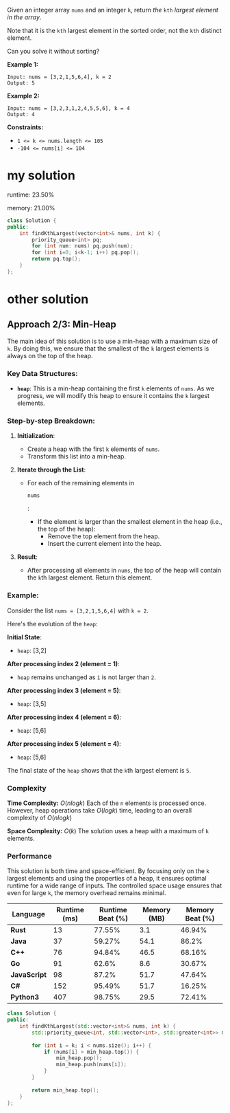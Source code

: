 Given an integer array `nums` and an integer `k`, return *the* `kth` *largest element in the array*.

Note that it is the `kth` largest element in the sorted order, not the `kth` distinct element.

Can you solve it without sorting?

 

**Example 1:**

```
Input: nums = [3,2,1,5,6,4], k = 2
Output: 5
```

**Example 2:**

```
Input: nums = [3,2,3,1,2,4,5,5,6], k = 4
Output: 4
```

 

**Constraints:**

- `1 <= k <= nums.length <= 105`
- `-104 <= nums[i] <= 104`

# my solution

runtime: 23.50%

memory: 21.00%

```C++
class Solution {
public:
    int findKthLargest(vector<int>& nums, int k) {
        priority_queue<int> pq;
        for (int num: nums) pq.push(num);
        for (int i=0; i<k-1; i++) pq.pop();
        return pq.top();
    }
};
```

# other solution

## Approach 2/3: Min-Heap

The main idea of this solution is to use a min-heap with a maximum size of `k`. By doing this, we ensure that the smallest of the `k` largest elements is always on the top of the heap.

### Key Data Structures:

- **`heap`**:
  This is a min-heap containing the first `k` elements of `nums`. As we progress, we will modify this heap to ensure it contains the `k` largest elements.

### Step-by-step Breakdown:

1. **Initialization**:

   - Create a heap with the first `k` elements of `nums`.
   - Transform this list into a min-heap.

2. **Iterate through the List**:

   - For each of the remaining elements in

      

     ```
     nums
     ```

     :

     - If the element is larger than the smallest element in the heap (i.e., the top of the heap):
       - Remove the top element from the heap.
       - Insert the current element into the heap.

3. **Result**:

   - After processing all elements in `nums`, the top of the heap will contain the `k`th largest element. Return this element.

### Example:

Consider the list `nums = [3,2,1,5,6,4]` with `k = 2`.

Here's the evolution of the `heap`:

**Initial State**:

- `heap`: [3,2]

**After processing index 2 (element = 1)**:

- `heap` remains unchanged as `1` is not larger than `2`.

**After processing index 3 (element = 5)**:

- `heap`: [3,5]

**After processing index 4 (element = 6)**:

- `heap`: [5,6]

**After processing index 5 (element = 4)**:

- `heap`: [5,6]

The final state of the `heap` shows that the `k`th largest element is `5`.

### Complexity

**Time Complexity:** $O(nlog⁡k)$
Each of the `n` elements is processed once. However, heap operations take $O(logk)$ time, leading to an overall complexity of $O(nlog⁡k)$

**Space Complexity:** $O(k)$
The solution uses a heap with a maximum of `k` elements.

### Performance

This solution is both time and space-efficient. By focusing only on the `k` largest elements and using the properties of a heap, it ensures optimal runtime for a wide range of inputs. The controlled space usage ensures that even for large `k`, the memory overhead remains minimal.

| Language       | Runtime (ms) | Runtime Beat (%) | Memory (MB) | Memory Beat (%) |
| -------------- | ------------ | ---------------- | ----------- | --------------- |
| **Rust**       | 13           | 77.55%           | 3.1         | 46.94%          |
| **Java**       | 37           | 59.27%           | 54.1        | 86.2%           |
| **C++**        | 76           | 94.84%           | 46.5        | 68.16%          |
| **Go**         | 91           | 62.6%            | 8.6         | 30.67%          |
| **JavaScript** | 98           | 87.2%            | 51.7        | 47.64%          |
| **C#**         | 152          | 95.49%           | 51.7        | 16.25%          |
| **Python3**    | 407          | 98.75%           | 29.5        | 72.41%          |

```cpp
class Solution {
public:
    int findKthLargest(std::vector<int>& nums, int k) {
        std::priority_queue<int, std::vector<int>, std::greater<int>> min_heap(nums.begin(), nums.begin() + k);
        
        for (int i = k; i < nums.size(); i++) {
            if (nums[i] > min_heap.top()) {
                min_heap.pop();
                min_heap.push(nums[i]);
            }
        }
        
        return min_heap.top();
    }
};
```